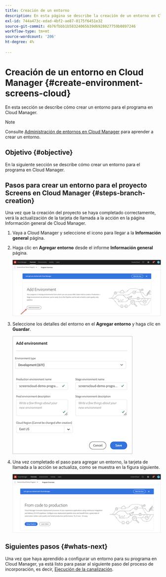 ```yaml
---
title: Creación de un entorno
description: En esta página se describe la creación de un entorno en Cloud Manager para Screens as a Cloud Service.
exl-id: 744a473c-edad-4bf2-ae87-0175f6451e32
source-git-commit: 4b76fbbb1b58324065b39d6928027759b0897246
workflow-type: tm+mt
source-wordcount: '206'
ht-degree: 4%

---
```


# Creación de un entorno en Cloud Manager {#create-environment-screens-cloud}

En esta sección se describe cómo crear un entorno para el programa en Cloud Manager.

>[!NOTE]
>Consulte [Administración de entornos en Cloud Manager](https://experienceleague.adobe.com/docs/experience-manager-cloud-service/implementing/using-cloud-manager/manage-environments.html?lang=en) para aprender a crear un entorno.

## Objetivo {#objective}

En la siguiente sección se describe cómo crear un entorno para el programa en Cloud Manager.

## Pasos para crear un entorno para el proyecto Screens en Cloud Manager {#steps-branch-creation}

Una vez que la creación del proyecto se haya completado correctamente, verá la actualización de la tarjeta de llamada a la acción en la página Información general de Cloud Manager.

1. Vaya a Cloud Manager y seleccione el icono para llegar a la **Información general** página.

1. Haga clic en **Agregar entorno** desde el informe **Información general** página.

   ![imagen](/help/screens-cloud/assets/onboarding/add-environ1.png)

1. Seleccione los detalles del entorno en el **Agregar entorno** y haga clic en **Guardar**.

   ![imagen](/help/screens-cloud/assets/onboarding/add-environ2.png)

1. Una vez completado el paso para agregar un entorno, la tarjeta de llamada a la acción se actualiza, como se muestra en la figura siguiente.

   ![imagen](/help/screens-cloud/assets/onboarding/add-environ3a.png)

## Siguientes pasos {#whats-next}

Una vez que haya aprendido a configurar un entorno para su programa en Cloud Manager, ya está listo para pasar al siguiente paso del proceso de incorporación, es decir, [Ejecución de la canalización](/help/screens-cloud/onboarding-screens-cloud/running-a-pipeline.md).
